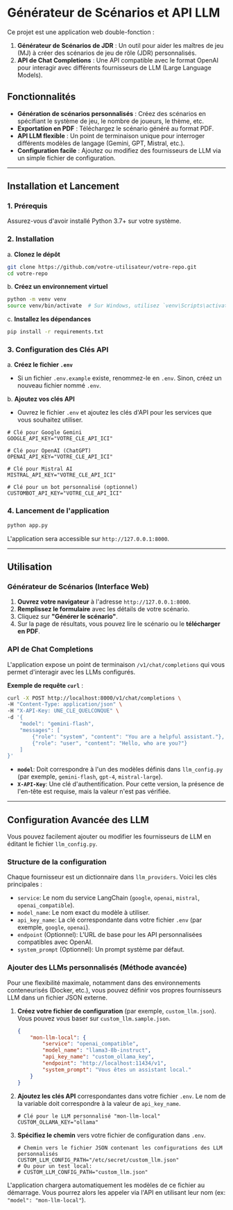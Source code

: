 # Générateur de Scénarios et API LLM

Ce projet est une application web double-fonction :
1.  **Générateur de Scénarios de JDR** : Un outil pour aider les maîtres de jeu (MJ) à créer des scénarios de jeu de rôle (JDR) personnalisés.
2.  **API de Chat Completions** : Une API compatible avec le format OpenAI pour interagir avec différents fournisseurs de LLM (Large Language Models).

## Fonctionnalités

- **Génération de scénarios personnalisés** : Créez des scénarios en spécifiant le système de jeu, le nombre de joueurs, le thème, etc.
- **Exportation en PDF** : Téléchargez le scénario généré au format PDF.
- **API LLM flexible** : Un point de terminaison unique pour interroger différents modèles de langage (Gemini, GPT, Mistral, etc.).
- **Configuration facile** : Ajoutez ou modifiez des fournisseurs de LLM via un simple fichier de configuration.

---

## Installation et Lancement

### 1. Prérequis

Assurez-vous d'avoir installé Python 3.7+ sur votre système.

### 2. Installation

a. **Clonez le dépôt**
   ```bash
   git clone https://github.com/votre-utilisateur/votre-repo.git
   cd votre-repo
   ```

b. **Créez un environnement virtuel**
   ```bash
   python -m venv venv
   source venv/bin/activate  # Sur Windows, utilisez `venv\Scripts\activate`
   ```

c. **Installez les dépendances**
   ```bash
   pip install -r requirements.txt
   ```

### 3. Configuration des Clés API

a. **Créez le fichier `.env`**
   - Si un fichier `.env.example` existe, renommez-le en `.env`. Sinon, créez un nouveau fichier nommé `.env`.

b. **Ajoutez vos clés API**
   - Ouvrez le fichier `.env` et ajoutez les clés d'API pour les services que vous souhaitez utiliser.
   ```env
   # Clé pour Google Gemini
   GOOGLE_API_KEY="VOTRE_CLE_API_ICI"

   # Clé pour OpenAI (ChatGPT)
   OPENAI_API_KEY="VOTRE_CLE_API_ICI"

   # Clé pour Mistral AI
   MISTRAL_API_KEY="VOTRE_CLE_API_ICI"

   # Clé pour un bot personnalisé (optionnel)
   CUSTOMBOT_API_KEY="VOTRE_CLE_API_ICI"
   ```

### 4. Lancement de l'application

```bash
python app.py
```
L'application sera accessible sur `http://127.0.0.1:8000`.

---

## Utilisation

### Générateur de Scénarios (Interface Web)

1.  **Ouvrez votre navigateur** à l'adresse `http://127.0.0.1:8000`.
2.  **Remplissez le formulaire** avec les détails de votre scénario.
3.  Cliquez sur **"Générer le scénario"**.
4.  Sur la page de résultats, vous pouvez lire le scénario ou le **télécharger en PDF**.

### API de Chat Completions

L'application expose un point de terminaison `/v1/chat/completions` qui vous permet d'interagir avec les LLMs configurés.

**Exemple de requête `curl`** :

```bash
curl -X POST http://localhost:8000/v1/chat/completions \
-H "Content-Type: application/json" \
-H "X-API-Key: UNE_CLE_QUELCONQUE" \
-d '{
    "model": "gemini-flash",
    "messages": [
        {"role": "system", "content": "You are a helpful assistant."},
        {"role": "user", "content": "Hello, who are you?"}
    ]
}'
```

- **`model`**: Doit correspondre à l'un des modèles définis dans `llm_config.py` (par exemple, `gemini-flash`, `gpt-4`, `mistral-large`).
- **`X-API-Key`**: Une clé d'authentification. Pour cette version, la présence de l'en-tête est requise, mais la valeur n'est pas vérifiée.

---

## Configuration Avancée des LLM

Vous pouvez facilement ajouter ou modifier les fournisseurs de LLM en éditant le fichier `llm_config.py`.

### Structure de la configuration

Chaque fournisseur est un dictionnaire dans `llm_providers`. Voici les clés principales :

- `service`: Le nom du service LangChain (`google`, `openai`, `mistral`, `openai_compatible`).
- `model_name`: Le nom exact du modèle à utiliser.
- `api_key_name`: La clé correspondante dans votre fichier `.env` (par exemple, `google`, `openai`).
- `endpoint` (Optionnel): L'URL de base pour les API personnalisées compatibles avec OpenAI.
- `system_prompt` (Optionnel): Un prompt système par défaut.

### Ajouter des LLMs personnalisés (Méthode avancée)

Pour une flexibilité maximale, notamment dans des environnements conteneurisés (Docker, etc.), vous pouvez définir vos propres fournisseurs LLM dans un fichier JSON externe.

1.  **Créez votre fichier de configuration** (par exemple, `custom_llm.json`). Vous pouvez vous baser sur `custom_llm.sample.json`.
    ```json
    {
        "mon-llm-local": {
            "service": "openai_compatible",
            "model_name": "llama3-8b-instruct",
            "api_key_name": "custom_ollama_key",
            "endpoint": "http://localhost:11434/v1",
            "system_prompt": "Vous êtes un assistant local."
        }
    }
    ```

2.  **Ajoutez les clés API** correspondantes dans votre fichier `.env`. Le nom de la variable doit correspondre à la valeur de `api_key_name`.
    ```env
    # Clé pour le LLM personnalisé "mon-llm-local"
    CUSTOM_OLLAMA_KEY="ollama"
    ```

3.  **Spécifiez le chemin** vers votre fichier de configuration dans `.env`.
    ```env
    # Chemin vers le fichier JSON contenant les configurations des LLM personnalisés
    CUSTOM_LLM_CONFIG_PATH="/etc/secret/custom_llm.json"
    # Ou pour un test local:
    # CUSTOM_LLM_CONFIG_PATH="custom_llm.json"
    ```
L'application chargera automatiquement les modèles de ce fichier au démarrage. Vous pourrez alors les appeler via l'API en utilisant leur nom (ex: `"model": "mon-llm-local"`).
